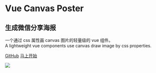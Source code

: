 # Vue Canvas Poster

## 生成微信分享海报

一个通过 css 属性画 canvas 图片的轻量级的 vue 组件。  
A lightweight vue components use canvas draw image by css properties.

[<i class="iconfont icon-github"></i> GitHub](https://github.com/sunniejs/vue-canvas-poster) [马上开始 <i class="iconfont icon-down"></i>](/README)

<!-- background image -->

![](https://imgs.solui.cn/wx/bg.jpg)

